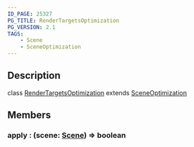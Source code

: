 ```yaml
---
ID_PAGE: 25327
PG_TITLE: RenderTargetsOptimization
PG_VERSION: 2.1
TAGS:
    - Scene
    - SceneOptimization
---
```

## Description

class [RenderTargetsOptimization](/classes/3.0/RenderTargetsOptimization) extends [SceneOptimization](/classes/3.0/SceneOptimization)



## Members

### apply : (scene: [Scene](/classes/3.0/Scene)) =&gt; boolean



